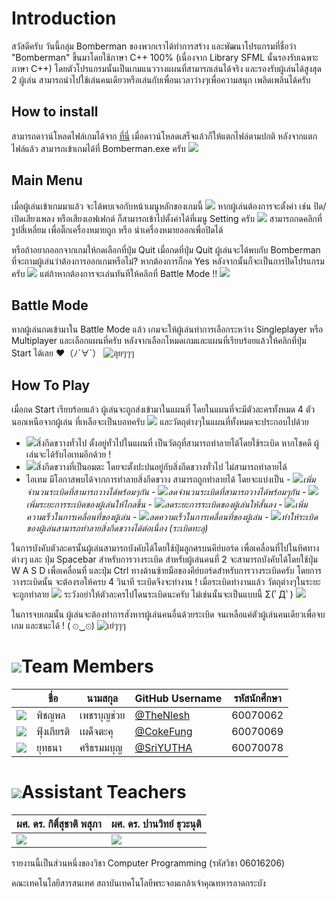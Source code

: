 # Introduction
สวัสดีครับ วันนี้กลุ่ม Bomberman ของพวกเราได้ทำการสร้าง และพัฒนาโปรแกรมที่ชื่อว่า "Bomberman" ขึ้นมาโดยใช้ภาษา C++ 100% (เนื่องจาก Library SFML นั้นรองรับเฉพาะภาษา  C++) โดยตัวโปรแกรมนั้นเป็นเกมแนววางแผนที่สามารถเล่นได้จริง และรองรับผู้เล่นได้สูงสุด 2 ผู้เล่น สามารถนำไปใช้เล่นคนเดียวหรือเล่นกับเพื่อนเวลาว่างๆเพื่อความสนุก เพลิดเพลินได้ครับ
## How to install
สามารถดาวน์โหลดไฟล์เกมได้จาก [ที่นี่](https://github.com/compro-itkmitl/Bomberman) เมื่อดาวน์โหลดเสร็จแล้วก็ให้แตกไฟล์ตามปกติ
หลังจากแตกไฟล์แล้ว สามารถเข้าเกมได้ที่ Bomberman.exe ครับ
![](https://github.com/compro-itkmitl/Bomberman/picreadme/App.png)

## Main Menu
เมื่อผู้เล่นเข้าเกมมาแล้ว จะได้พบเจอกับหน้าเมนูหลักของเกมนี้
![](https://github.com/compro-itkmitl/Bomberman/picreadme/Menu.png)
หากผู้เล่นต้องการจะตั้งค่า เช่น ปิด/เปิดเสียงเพลง หรือเสียงเอฟเฟกต์ ก็สามารถเข้าไปตั้งค่าได้ที่เมนู Setting ครับ
![](https://github.com/compro-itkmitl/Bomberman/picreadme/Setting.png)
สามารถกดคลิกที่รูปสี่เหลี่ยม เพื่อติ๊กเครื่องหมายถูก หรือ นำเครื่องหมายออกเพื่อปิดได้

หรือถ้าอยากออกจากเกมให้กดเลือกที่ปุ่ม Quit เมื่อกดที่ปุ่ม Quit ผู้เล่นจะได้พบกับ Bomberman ที่จะถามผู้เล่นว่าต้องการออกเกมหรือไม่? หากต้องการก็กด Yes หลังจากนั้นก็จะเป็นการปิดโปรแกรมครับ
![](https://github.com/compro-itkmitl/Bomberman/picreadme/Quit.png)
แต่ถ้าหากต้องการจะเล่นทันทีให้คลิกที่ Battle Mode !!
![](https://github.com/compro-itkmitl/Bomberman/picreadme/BattleMode.png)



## Battle Mode
หากผู้เล่นกดเข้ามาใน Battle Mode แล้ว เกมจะให้ผู้เล่นทำการเลือกระหว่าง Singleplayer หรือ Multiplayer และเลือกแผนที่ครับ หลังจากเลือกโหมดเกมและแผนที่เรียบร้อยแล้วให้คลิกที่ปุ่ม Start ได้เลย ♥（ﾉ´∀`）
![ลุยๆๆๆ](https://github.com/compro-itkmitl/Bomberman/picreadme/Start.png)

## How To Play

เมื่อกด Start เรียบร้อยแล้ว ผู้เล่นจะถูกส่งเข้ามาในแผนที่ โดยในแผนที่จะมีตัวละครทั้งหมด 4 ตัว นอกเหนือจากผู้เล่น ที่เหลือจะเป็นบอทครับ
![](https://github.com/compro-itkmitl/Bomberman/picreadme/Ingame.png)
และวัตถุต่างๆในแผนที่ทั้งหมดจะประกอบไปด้วย
- ![](https://github.com/compro-itkmitl/Bomberman/picreadme/Object.png)สิ่งกีดขวางทั่วไป ตั้งอยู่ทั่วไปในแผนที่ เป็นวัตถุที่สามารถทำลายได้โดยใช้ระเบิด หากโชคดี ผู้เล่นจะได้รับไอเทมอีกด้วย !
 - ![](https://github.com/compro-itkmitl/Bomberman/picreadme/Immortal.png)สิ่งกีดขวางที่เป็นอมตะ โดยจะตั้งปะปนอยู่กับสิ่งกีดขวางทั่วไป ไม่สามารถทำลายได้
 - ไอเทม มีโอกาสพบได้จากการทำลายสิ่งกีดขวาง สามารถถูกทำลายได้ โดยจะแบ่งเป็น
       *- ![](https://github.com/compro-itkmitl/Bomberman/picreadme/bombup.png)เพิ่มจำนวนระเบิดที่สามารถวางได้พร้อมๆกัน
       - ![](https://github.com/compro-itkmitl/Bomberman/picreadme/bombdown)ลดจำนวนระเบิดที่สามารถวางได้พร้อมๆกัน
       - ![](https://github.com/compro-itkmitl/Bomberman/picreadme/fireup.png)เพิ่มระยะการระเบิดของผู้เล่นให้ไกลขึ้น
       - ![](https://github.com/compro-itkmitl/Bomberman/picreadme/firedown.png)ลดระยะการระเบิดของผู้เล่นให้สั้นลง
       - ![](https://github.com/compro-itkmitl/Bomberman/picreadme/speedup.png)เพิ่มความเร็วในการเคลื่อนที่ของผู้เล่น
       - ![](https://github.com/compro-itkmitl/Bomberman/picreadme/speeddown.png)ลดความเร็วในการเคลื่อนที่ของผู้เล่น
       - ![](https://github.com/compro-itkmitl/Bomberman/picreadme/piercebomb.png)ทำให้ระเบิดของผู้เล่นสามารถทำลายสิ่งกีดขวางได้ต่อเนื่อง (ระเบิดทะลุ)*

ในการบังคับตัวละครนั้นผู้เล่นสามารถบังคับได้โดยใช้ปุ่มลูกศรบนคีย์บอร์ด เพื่อเคลื่อนที่ไปในทิศทางต่างๆ และ ปุ่ม Spacebar สำหรับการวางระเบิด
สำหรับผู้เล่นคนที่ 2 จะสามารถบังคับได้โดยใช้ปุ่ม W A S D เพื่อเคลื่อนที่ และปุ่ม Ctrl ทางด้านซ้ายมือของคีย์บอร์ดสำหรับการวางระเบิดครับ
โดยการวางระเบิดนั้น จะต้องรอให้ครบ 4 วินาที ระเบิดจึงจะทำงาน !
เมื่อระเบิดทำงานแล้ว วัตถุต่างๆในระยะจะถูกทำลาย
![](https://github.com/compro-itkmitl/Bomberman/picreadme/Destroy.png)
ระวังอย่าให้ตัวละครไปโดนระเบิดนะครับ ไม่เช่นนั้นจะเป็นแบบนี้ Σ(ﾟДﾟ)
![](https://github.com/compro-itkmitl/Bomberman/picreadme/Burn.png)

ในการจบเกมนั้น ผู้เล่นจะต้องทำการสังหารผู้เล่นคนอื่นด้วยระเบิด จนเหลือแค่ตัวผู้เล่นคนเดียวเพื่อจบเกม และชนะได้ ! ( ⊙‿⊙)
![เย่ๆๆๆ](https://github.com/compro-itkmitl/Bomberman/picreadme/Win.png)

# ![](https://github.com/compro-itkmitl/Bomberman/picreadme/Human.png)Team Members
|  | ชื่อ | นามสกุล | GitHub Username | รหัสนักศึกษา |
|--|--|--|--|--|
| ![](https://github.com/compro-itkmitl/Bomberman/picreadme/Net.png) | พิชญพล | เพชรบุญช่วย | [@TheNlesh](https://github.com/TheNlesh) | 60070062 |
| ![](https://github.com/compro-itkmitl/Bomberman/picreadme/Coke.png) | ฟุ้งเกียรติ | เผด็จตะคุ | [@CokeFung](https://github.com/CokeFung) | 60070069 |
| ![](https://github.com/compro-itkmitl/Bomberman/picreadme/Yut.png) | ยุทธนา | ศรีธรมมบุญ | [@SriYUTHA](https://github.com/SriYUTHA) | 60070078|
# ![](https://github.com/compro-itkmitl/Bomberman/picreadme/Supervisor.png)Assistant Teachers
| ผศ. ดร. กิติ์สุชาติ พสุภา | ผศ. ดร. ปานวิทย์ ธุวะนุติ |
|--|--|
| ![](https://github.com/compro-itkmitl/Bomberman/picreadme/AjKitsuchart.jpg) | ![](https://github.com/compro-itkmitl/Bomberman/picreadme/AjPanwit.jpg) |

รายงานนี้เป็นส่วนหนึ่งของวิชา Computer Programming (รหัสวิชา 06016206)

คณะเทคโนโลยีสารสนเทศ สถาบันเทคโนโลยีพระจอมเกล้าเจ้าคุณทหารลาดกระบัง
